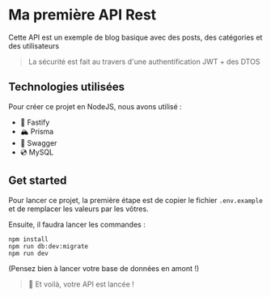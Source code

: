 # Ma première API Rest
Cette API est un exemple de blog basique avec des posts, des catégories et des utilisateurs

> La sécurité est fait au travers d'une authentification JWT + des DTOS

## Technologies utilisées

Pour créer ce projet en NodeJS, nous avons utilisé :

* 🐲 Fastify
* 🏔️ Prisma
* 🐸 Swagger
* 💿 MySQL

## Get started

Pour lancer ce projet, la première étape est de copier le fichier `.env.example` et de remplacer les valeurs par les vôtres.

Ensuite, il faudra lancer les commandes :
```
npm install
npm run db:dev:migrate
npm run dev
```

(Pensez bien à lancer votre base de données en amont !)

> 🎉 Et voilà, votre API est lancée !